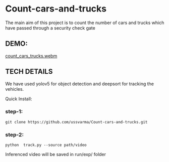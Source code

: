 # Count-cars-and-trucks

The main aim of this project is to count the number of cars and trucks which have passed through a security check gate

## DEMO:
   
  [count_cars_trucks.webm](https://user-images.githubusercontent.com/93523488/194368462-de49cda1-aa44-4142-9893-05cad72c50e3.webm)




## TECH DETAILS
  
  We have used yolov5 for object detection and deepsort for tracking the vehicles.


Quick Install:
### step-1:
    git clone https://github.com/ussvarma/Count-cars-and-trucks.git
### step-2:
    python  track.py --source path/video
    
Inferenced video will be saved in run/exp/ folder


    


